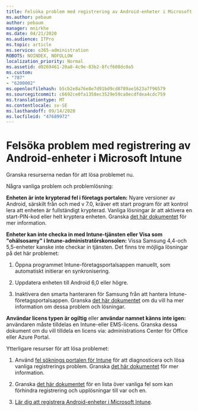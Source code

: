 ```yaml
---
title: Felsöka problem med registrering av Android-enheter i Microsoft Intune
ms.author: pebaum
author: pebaum
manager: mnirkhe
ms.date: 04/21/2020
ms.audience: ITPro
ms.topic: article
ms.service: o365-administration
ROBOTS: NOINDEX, NOFOLLOW
localization_priority: Normal
ms.assetid: d0269461-20a8-4c9e-83b2-8fcf608dc0a5
ms.custom:
- "787"
- "6200002"
ms.openlocfilehash: b5cb2e8a76e8e7d91bd9cd8789ae1623a7f96579
ms.sourcegitcommit: c6692ce0fa1358ec3529e59ca0ecdfdea4cdc759
ms.translationtype: MT
ms.contentlocale: sv-SE
ms.lasthandoff: 09/14/2020
ms.locfileid: "47689972"
---
```

# <a name="troubleshoot-issues-with-enrolling-android-devices-in-microsoft-intune"></a>Felsöka problem med registrering av Android-enheter i Microsoft Intune

Granska resurserna nedan för att lösa problemet nu.
  
Några vanliga problem och problemlösning:
  
 **Enheten är inte krypterad fel i företags portalen:** Nyare versioner av Android, särskilt från och med v 7.0, kräver ett start program för att kontrol lera att enheten är fullständigt krypterad. Vanliga lösningar är att aktivera en start-PIN-kod eller helt kryptera enheten. Granska [det här dokumentet](https://docs.microsoft.com/intune-user-help/your-device-appears-encrypted-but-cp-says-otherwise-android) för mer information.
  
 **Enheter kan inte checka in med Intune-tjänsten eller Visa som "ohälsosamy" i Intune-administratörskonsolen:** Vissa Samsung 4,4-och 5,5-enheter kanske inte checkar in tjänsten. Det finns tre möjliga lösningar på det här problemet:
  
1. Öppna programmet Intune-företagsportalsappen manuellt, som automatiskt initierar en synkronisering.

2. Uppdatera enheten till Android 6,0 eller högre.

3. Inaktivera den smarta hanteraren för Samsung från att hantera Intune-företagsportalsappen. Granska [det här dokumentet](https://docs.microsoft.com/intune-classic/troubleshoot/troubleshoot-device-enrollment-in-intune#devices-fail-to-check-in-with-the-intune-service-and-display-as-unhealthy-in-the-intune-admin-console) om du vill ha mer information om dessa problem och lösningar.

 **Användar licens typen är ogiltig** eller **användar namnet känns inte igen:** användaren måste tilldelas en Intune-eller EMS-licens. Granska dessa dokument om du vill tilldela en licens via: administrations Center för Office eller Azure Portal.
  
Ytterligare resurser för att lösa problemet:
  
1. Använd [fel söknings portalen för Intune](https://devicemanagement.microsoft.com/#blade/Microsoft_Intune_DeviceSettings/TroubleshootBlade) för att diagnosticera och lösa vanliga registrerings problem. Granska [det här dokumentet](https://docs.microsoft.com/intune/help-desk-operators) för mer information.

2. Granska [det här dokumentet](https://docs.microsoft.com/intune-classic/Troubleshoot/troubleshoot-device-enrollment-in-intune) för en lista över vanliga fel som kan förhindra registrering och upplösningar till var och en.

3. [Lär dig att registrera Android-enheter i Microsoft Intune](https://docs.microsoft.com/intune/android-enroll).
